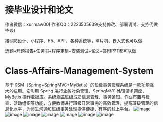 # 接毕业设计和论文
作者微信：xunmaw001  作者QQ：2223505639(支持修改、部署调试、支持代做毕设)

接网站设计、小程序、H5、APP、各种系统等，单片机、嵌入式也可以做

选题+开题报告+任务书+程序定制+安装测试+论文+答辩PPT都可以做
# Class-Affairs-Management-System
基于 SSM（Spring+SpringMVC+MyBatis）的班级事务管理系统是一款功能强大的应用。它利用 Spring 进行业务对象管理，SpringMVC 处理请求调度，MyBatis 操作数据库。系统涵盖班级成员信息管理、事务通知、作业布置与检查、活动组织等功能，方便教师进行班级日常事务的高效管理，提高班级管理的信息化水平，为师生沟通和班级事务处理提供便捷、有序的线上平台。
![image](https://github.com/user-attachments/assets/c4e5c305-3281-454a-969b-97dd8d3ef4fa)
![image](https://github.com/user-attachments/assets/1887ac2b-dc5e-4ce8-9988-d4bdcceb7181)
![image](https://github.com/user-attachments/assets/cda3b9c4-60fb-4624-8be5-db0a1a8146d8)
![image](https://github.com/user-attachments/assets/7087d434-b2bc-4681-a482-732d18ca9473)
![image](https://github.com/user-attachments/assets/a373d49c-3cd4-41d2-9840-01498eb5468d)
![image](https://github.com/user-attachments/assets/7b81b04d-affa-4f53-bdae-3de89d4cea83)
![image](https://github.com/user-attachments/assets/d493f89b-0489-4e24-8bc2-721b55d3ac6b)
